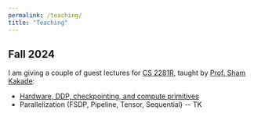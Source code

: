 ```yaml
---
permalink: /teaching/
title: "Teaching"
---
```


## Fall 2024

I am giving a couple of guest lectures for [CS 2281R](https://shamulent.github.io/CS_2281_2024.html), taught by [Prof. Sham Kakade](https://sham.seas.harvard.edu/):

* [Hardware, DDP, checkpointing, and compute primitives](http://nikhilanand91.github.io/files/Lec1_intro.pdf)
* Parallelization (FSDP, Pipeline, Tensor, Sequential) -- TK